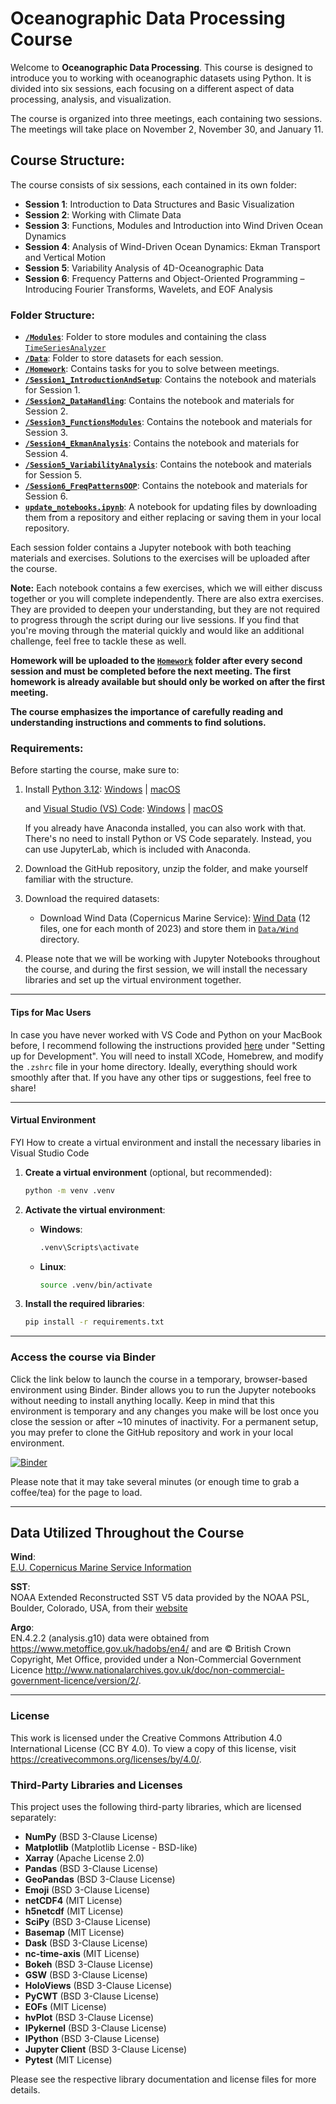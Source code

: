 
# Oceanographic Data Processing Course

Welcome to **Oceanographic Data Processing**. This course is designed to introduce you to working with oceanographic datasets using Python. It is divided into six sessions, each focusing on a different aspect of data processing, analysis, and visualization.

The course is organized into three meetings, each containing two sessions. The meetings will take place on November 2, November 30, and January 11.

## Course Structure:

The course consists of six sessions, each contained in its own folder:
- **Session 1**: Introduction to Data Structures and Basic Visualization
- **Session 2**: Working with Climate Data
- **Session 3**: Functions, Modules and Introduction into Wind Driven Ocean Dynamics
- **Session 4**: Analysis of Wind-Driven Ocean Dynamics: Ekman Transport and Vertical Motion
- **Session 5**: Variability Analysis of 4D-Oceanographic Data 
- **Session 6**: Frequency Patterns and Object-Oriented Programming – Introducing Fourier Transforms, Wavelets, and EOF Analysis

### Folder Structure:
- [**`/Modules`**](/Modules/): Folder to store modules and containing the class [`TimeSeriesAnalyzer`](/Modules/timeseries_analyzer.py)
- [**`/Data`**](/Data/): Folder to store datasets for each session.
- [**`/Homework`**](/Homework/): Contains tasks for you to solve between meetings.
- [**`/Session1_IntroductionAndSetup`**](/Session1_IntroductionAndSetup/): Contains the notebook and materials for Session 1.
- [**`/Session2_DataHandling`**](/Session2_DataHandling/): Contains the notebook and materials for Session 2.
- [**`/Session3_FunctionsModules`**](/Session3_FunctionsModules/): Contains the notebook and materials for Session 3.
- [**`/Session4_EkmanAnalysis`**](/Session4_EkmanAnalysis/): Contains the notebook and materials for Session 4.
- [**`/Session5_VariabilityAnalysis`**](/Session5_VariabilityAnalysis/): Contains the notebook and materials for Session 5.
- [**`/Session6_FreqPatternsOOP`**](/Session6_FreqPatternsOOP/): Contains the notebook and materials for Session 6.
- [**`update_notebooks.ipynb`**](/update_notebooks.ipynb):  A notebook for updating files by downloading them from a repository and either replacing or saving them in your local repository.
  
Each session folder contains a Jupyter notebook with both teaching materials and exercises. Solutions to the exercises will be uploaded after the course.


**Note:** Each notebook contains a few exercises, which we will either discuss together or you will complete independently. There are also extra exercises. They are provided to deepen your understanding, but they are not required to progress through the script during our live sessions. If you find that you're moving through the material quickly and would like an additional challenge, feel free to tackle these as well.

**Homework will be uploaded to the [`Homework`](/Homework/) folder after every second session and must be completed before the next meeting. The first homework is already available but should only be worked on after the first meeting.**

**The course emphasizes the importance of carefully reading and understanding instructions and comments to find solutions.** 


### Requirements:

Before starting the course, make sure to:
1. Install [Python 3.12](https://www.python.org/downloads/release/python-3127/):  [Windows](https://www.python.org/ftp/python/3.12.7/python-3.12.7-amd64.exe) | [macOS](https://www.python.org/ftp/python/3.12.7/python-3.12.7-macos11.pkg)
    
    and [Visual Studio (VS) Code](https://code.visualstudio.com/download): [Windows](https://code.visualstudio.com/sha/download?build=stable&os=win32-x64-user) | [macOS](https://code.visualstudio.com/sha/download?build=stable&os=darwin-universal)

    If you already have Anaconda installed, you can also work with that. There's no need to install Python or VS Code separately. Instead, you can use JupyterLab, which is included with Anaconda.  

3. Download the GitHub repository, unzip the folder, and make yourself familiar with the structure. 
4. Download the required datasets:
    - Download Wind Data (Copernicus Marine Service): [Wind Data](https://data.marine.copernicus.eu/product/WIND_GLO_PHY_CLIMATE_L4_MY_012_003/files?path=WIND_GLO_PHY_CLIMATE_L4_MY_012_003%2Fcmems_obs-wind_glo_phy_my_l4_P1M_202211%2F2023%2F) (12 files, one for each month of 2023) and store them in
   [`Data/Wind`](/Data/Wind/) directory.
5. Please note that we will be working with Jupyter Notebooks throughout the course, and during the first session, we will install the necessary libraries and set up the virtual environment together.

-----
#### Tips for Mac Users  

In case you have never worked with VS Code and Python on your MacBook before, I recommend following the instructions provided [here](https://www.stuartellis.name/articles/mac-setup/) under "Setting up for Development". You will need to install XCode, Homebrew, and modify the `.zshrc` file in your home directory. Ideally, everything should work smoothly after that. If you have any other tips or suggestions, feel free to share!

---
#### Virtual Environment

FYI How to create a virtual environment and install the necessary libaries in Visual Studio Code

1. **Create a virtual environment** (optional, but recommended):
    ```bash
    python -m venv .venv
    ```

2. **Activate the virtual environment**:
   - **Windows**:
     ```bash
     .venv\Scripts\activate
     ```
   - **Linux**:
     ```bash
     source .venv/bin/activate
     ```

3. **Install the required libraries**:
    ```bash
    pip install -r requirements.txt
    ```

---

### Access the course via Binder

Click the link below to launch the course in a temporary, browser-based environment using Binder. Binder allows you to run the Jupyter notebooks without needing to install anything locally. Keep in mind that this environment is temporary and any changes you make will be lost once you close the session or after ~10 minutes of inactivity. For a permanent setup, you may prefer to clone the GitHub repository and work in your local environment.

[![Binder](https://mybinder.org/badge_logo.svg)](https://mybinder.org/v2/gh/STEMJulesCoast/OceanographicDataProcessingCourse/main)

Please note that it may take several minutes (or enough time to grab a coffee/tea) for the page to load.

---
## Data Utilized Throughout the Course

**Wind**:   
[E.U. Copernicus Marine Service Information](https://doi.org/10.48670/moi-00181)

**SST**:   
NOAA Extended Reconstructed SST V5 data provided by the NOAA PSL, Boulder, Colorado, USA, from their [website](https://psl.noaa.gov)

**Argo**:   
EN.4.2.2 (analysis.g10) data were obtained from https://www.metoffice.gov.uk/hadobs/en4/ and are © British Crown Copyright, Met Office, provided under a Non-Commercial Government Licence http://www.nationalarchives.gov.uk/doc/non-commercial-government-licence/version/2/.

--- 
### License

This work is licensed under the Creative Commons Attribution 4.0 International License (CC BY 4.0). To view a copy of this license, visit https://creativecommons.org/licenses/by/4.0/.

### Third-Party Libraries and Licenses

This project uses the following third-party libraries, which are licensed separately:

- **NumPy** (BSD 3-Clause License)
- **Matplotlib** (Matplotlib License - BSD-like)
- **Xarray** (Apache License 2.0)
- **Pandas** (BSD 3-Clause License)
- **GeoPandas** (BSD 3-Clause License)
- **Emoji** (BSD 3-Clause License)
- **netCDF4** (MIT License)
- **h5netcdf** (MIT License)
- **SciPy** (BSD 3-Clause License)
- **Basemap** (MIT License)
- **Dask** (BSD 3-Clause License)
- **nc-time-axis** (MIT License)
- **Bokeh** (BSD 3-Clause License)
- **GSW** (BSD 3-Clause License)
- **HoloViews** (BSD 3-Clause License)
- **PyCWT** (BSD 3-Clause License)
- **EOFs** (MIT License)
- **hvPlot** (BSD 3-Clause License)
- **IPykernel** (BSD 3-Clause License)
- **IPython** (BSD 3-Clause License)
- **Jupyter Client** (BSD 3-Clause License)
- **Pytest** (MIT License)

Please see the respective library documentation and license files for more details.
